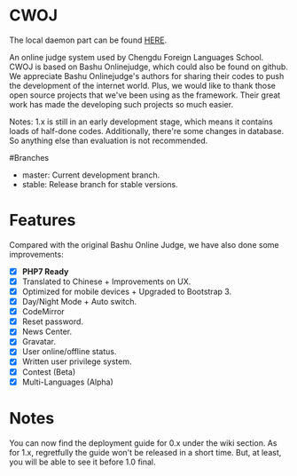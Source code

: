 # CWOJ
The local daemon part can be found [HERE](https://github.com/CDFLS/cwoj_daemon).  

An online judge system used by Chengdu Foreign Languages School.
CWOJ is based on Bashu Onlinejudge, which could also be found on github. We appreciate Bashu Onlinejudge's authors for sharing their codes to push the development of the internet world.
Plus, we would like to thank those open source projects that we've been using as the framework. Their great work has made the developing such projects so much easier.
     
Notes: 1.x is still in an early development stage, which means it contains loads of half-done codes. Additionally, there're some changes in database. So anything else than evaluation is not recommended.
     
#Branches
- master: Current development branch.
- stable: Release branch for stable versions.

# Features
Compared with the original Bashu Online Judge, we have also done some improvements:    
- [X] <b>PHP7 Ready</b>    
- [X] Translated to Chinese + Improvements on UX.    
- [X] Optimized for mobile devices + Upgraded to Bootstrap 3.    
- [X] Day/Night Mode + Auto switch.
- [X] CodeMirror      
- [X] Reset password.    
- [X] News Center.          
- [X] Gravatar.    
- [X] User online/offline status.    
- [X] Written user privilege system.    
- [X] Contest (Beta)
- [X] Multi-Languages (Alpha)

# Notes    
You can now find the deployment guide for 0.x under the wiki section. As for 1.x, regretfully the guide won't be released in a short time. But, at least, you will be able to see it before 1.0 final.